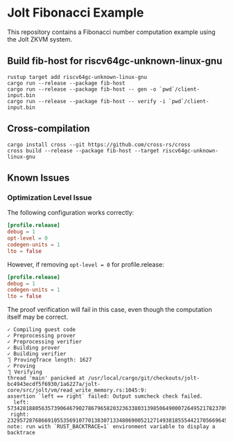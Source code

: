 # Jolt Fibonacci Example

This repository contains a Fibonacci number computation example using the Jolt ZKVM system.

## Build fib-host for riscv64gc-unknown-linux-gnu
```
rustup target add riscv64gc-unknown-linux-gnu
cargo run --release --package fib-host 
cargo run --release --package fib-host -- gen -o `pwd`/client-input.bin
cargo run --release --package fib-host -- verify -i `pwd`/client-input.bin
```

## Cross-compilation
```
cargo install cross --git https://github.com/cross-rs/cross
cross build --release --package fib-host --target riscv64gc-unknown-linux-gnu
```
## Known Issues

### Optimization Level Issue

The following configuration works correctly:

```toml
[profile.release]
debug = 1
opt-level = 0
codegen-units = 1
lto = false
```

However, if removing `opt-level = 0` for profile.release:
```toml
[profile.release]
debug = 1
codegen-units = 1
lto = false
```
The proof verification will fail in this case, even though the computation itself may be correct.
```
✓ Compiling guest code
✓ Preprocessing prover
✓ Preprocessing verifier
✓ Building prover
✓ Building verifier
⢹ ProvingTrace length: 1627
✓ Proving
⢹ Verifying
thread 'main' panicked at /usr/local/cargo/git/checkouts/jolt-bc4943ecdf5f6930/1a6227a/jolt-core/src/jolt/vm/read_write_memory.rs:1045:9:
assertion `left == right` failed: Output sumcheck check failed.
  left: 5734281880563573906467902786796582032363380313985064900072649521782370967195
 right: 2329572876866910553569107701383071334806900521271493818555442170566964523457
note: run with `RUST_BACKTRACE=1` environment variable to display a backtrace
```

